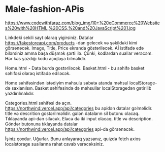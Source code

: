 # Male-fashion-APis

https://www.codewithfaraz.com/blog_img/10+%20eCommerce%20Websites%20with%20HTML,%20CSS,%20and%20JavaScript%201.jpg

Linkdeki sekili sayt olaraq yigirsiniz. Datalar https://fakestoreapi.com/products -dan gelecek və şəkildəki kimi görsənəcək. Image, Title, Price ekranda göstəriləcək. Aİ istifadə edə bilərsiniz amma başa düşmək şərti ilə. Çünki, kodlardan suallar verəcəm. Hər kəs yazdığı kodu açıqlaya bilməlidir.

Home.html - Data burda gostəriləcək. 
Basket.html - bu səhifə basket səhifəsi olaraq istifadə ediləcək.

Home səhifəsindən istədiyim məhsulu səbətə atanda məhsul localStorage-də saxlanılsın. Basket səhifəsində də məhsullar localStoragedən gətirilib yazdırılmalıdır.

Categories.html səhifəsi də açın.  https://northwind.vercel.app/api/categories bu apidən datalar gəlməlidir. title və descrition gostərilməlidir. gələn dataların sil butonu olacaq. Tıklayanda api-dən siləcək. Eləcə də iki input olacaq. title və description. Göndər butonuna tıklayanda datalar  https://northwind.vercel.app/api/categories api-da görsənəcək.

İşiniz çoxdur. Uğurlar. Bunu anlayaraq yazsanız, quizdə fetch axios localstorage suallarına rahat cavab verəcəksiniz.
